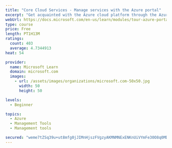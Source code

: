 ```yaml
---
title: "Core Cloud Services - Manage services with the Azure portal"
excerpt: "Get acquainted with the Azure cloud platform through the Azure portal, where you create and manage all of your Azure resources."
webUrl: https://docs.microsoft.com/en-us/learn/modules/tour-azure-portal/
type: course
price: Free
length: PT1H13M
ratings:
  count: 403
  average: 4.7344913
heat: 54

provider:
  name: Microsoft Learn
  domain: microsoft.com
  images:
    - url: /assets/images/organizations/microsoft.com-50x50.jpg
      width: 50
      height: 50

levels:
  - Beginner

topics:
  - Azure
  - Management Tools
  - Management tools

secured: "weme7tZSq39u+ut8mfg0jJIMnHjszFVgzyAKMNMNExENKnUiVYmFe30O8q0MDT03fSPbeGTaUwjMfrcoyBNTu3iu6ud5Wv9VfCennyKuI7tybnmYzR0s4kquy4Gy5INF04rxgDA/9uz4sC0Cjute1in6SkBWrVZUAgknWW5SyfgjIu6uER1HxCbf9Y8fw0raOWZw/3h6o4c3VkNqBWdHxfSlYwjPq3TR+2A4a+tV1l2ovYUIJP2yXY2sPKCp9tu6FsyK8uvhDOy8LxCyiZO1H7vB6f7T2v/Ebbl2Q2hPrbwgpYM+5tlW48IqvVFQicKWEg+2T99rUWDhYj6qAsRBIFgDxbHvBUUAQi2nB1fXegh1pqHMflUfXtAP9qh3u9siV6FIPRzjKTfF7yNknblk6vE9uiAiktPf7FSBbdSql8I=;n1t1iHxWisA/LE5YjQ5kTA=="
---
```


